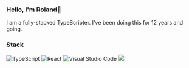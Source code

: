 ### Hello, I'm Roland👋

I am a fully-stacked TypeScripter.
I've been doing this for 12 years and going.

### Stack
  
<img alt="TypeScript" src="https://img.shields.io/badge/typescript-%23007ACC.svg?style=for-the-badge&logo=typescript&logoColor=white" /> <img alt="React" src="https://img.shields.io/badge/react-%2320232a.svg?style=for-the-badge&logo=react&logoColor=%2361DAFB" /> <img alt="Visual Studio Code" src="https://img.shields.io/badge/VisualStudioCode-0078d7.svg?style=for-the-badge&logo=visual-studio-code&logoColor=white" /> [![](https://img.shields.io/badge/-styled--components-DB7093?style=flat-square&logo=styled-components&logoColor=ffffff)](https://styled-components.com/)

<!--
**faruzzy/faruzzy** is a ✨ _special_ ✨ repository because its `README.md` (this file) appears on your GitHub profile.

Here are some ideas to get you started:

- 🔭 I’m currently working on ...
- 🌱 I’m currently learning ...
- 👯 I’m looking to collaborate on ...
- 🤔 I’m looking for help with ...
- 💬 Ask me about ...
- 📫 How to reach me: ...
- 😄 Pronouns: ...
- ⚡ Fun fact: ...
-->
